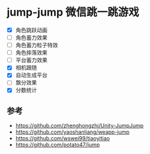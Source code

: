 # jump-jump 微信跳一跳游戏
- [x] 角色跳跃动画
- [ ] 角色蓄力效果
- [ ] 角色蓄力粒子特效
- [ ] 角色摔落效果
- [ ] 平台蓄力效果
- [x] 相机跟随
- [x] 自动生成平台
- [ ] 飘分效果
- [x] 分数统计

## 参考
- https://github.com/zhenghongzhi/Unity-JumpJump
- https://github.com/yaoshanliang/weapp-jump
- https://github.com/wswei99/tiaoyitiao
- https://github.com/potato47/jump
